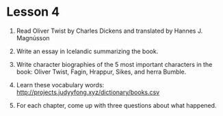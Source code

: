 # Lesson 4

1. Read Oliver Twist by Charles Dickens and translated by Hannes J. Magnússon
3. Write an essay in Icelandic summarizing the book. 
4. Write character biographies of the 5 most important characters in the book:
Oliver Twist, Fagin, Hrappur, Sikes, and herra Bumble.

5. Learn these vocabulary words: http://projects.judyyfong.xyz/dictionary/books.csv
6. For each chapter, come up with three questions about what happened.
